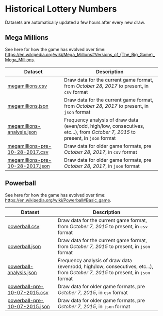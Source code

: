 # Historical Lottery Numbers
Datasets are automatically updated a few hours after every new draw.

## Mega Millions
See here for how the game has evolved over time: https://en.wikipedia.org/wiki/Mega_Millions#Versions_of_(The_Big_Game)_Mega_Millions.

| Dataset  | Description |
| -------- | ----------- |
| [megamillions.csv](megamillions.csv) | Draw data for the current game format, from *October 28, 2017* to present, in `csv` format |
| [megamillions.json](megamillions.json) | Draw data for the current game format, from *October 28, 2017* to present, in `json` format |
| [megamillions-analysis.json](megamillions-analysis.json) | Frequency analysis of draw data (even/odd, high/low, consecutives, etc...), from *October 7, 2015* to present, in `json` format |
| [megamillions-pre-10-28-2017.csv](megamillions-pre-10-28-2017.csv) | Draw data for older game formats, pre *October 28, 2017*, in `csv` format |
| [megamillions-pre-10-28-2017.json](megamillions-pre-10-28-2017.json) | Draw data for older game formats, pre *October 28, 2017*, in `json` format |


## Powerball
See here for how the game has evolved over time: https://en.wikipedia.org/wiki/Powerball#Basic_game.

| Dataset  | Description |
| -------- | ----------- |
| [powerball.csv](powerball.csv) | Draw data for the current game format, from *October 7, 2015* to present, in `csv` format |
| [powerball.json](powerball.json) | Draw data for the current game format, from *October 7, 2015* to present, in `json` format |
| [powerball-analysis.json](powerball-analysis.json) | Frequency analysis of draw data (even/odd, high/low, consecutives, etc...), from *October 7, 2015* to present, in `json` format |
| [powerball-pre-10-07-2015.csv](powerball-pre-10-07-2015.csv) | Draw data for older game formats, pre *October 7, 2015*, in `csv` format |
| [powerball-pre-10-07-2015.json](powerball-pre-10-07-2015.json) | Draw data for older game formats, pre *October 7, 2015*, in `json` format |

